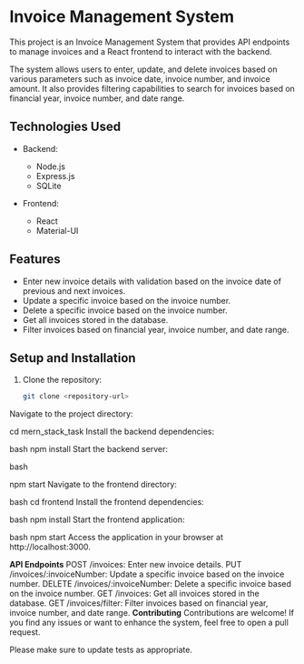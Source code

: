 # Invoice Management System

This project is an Invoice Management System that provides API endpoints to manage invoices and a React frontend to interact with the backend.

The system allows users to enter, update, and delete invoices based on various parameters such as invoice date, invoice number, and invoice amount. It also provides filtering capabilities to search for invoices based on financial year, invoice number, and date range.

## Technologies Used

- Backend:
  - Node.js
  - Express.js
  - SQLite

- Frontend:
  - React
  - Material-UI

## Features

- Enter new invoice details with validation based on the invoice date of previous and next invoices.
- Update a specific invoice based on the invoice number.
- Delete a specific invoice based on the invoice number.
- Get all invoices stored in the database.
- Filter invoices based on financial year, invoice number, and date range.

## Setup and Installation

1. Clone the repository:

   ```bash
   git clone <repository-url>
Navigate to the project directory:


cd mern_stack_task
Install the backend dependencies:

bash
npm install
Start the backend server:

bash

npm start
Navigate to the frontend directory:

bash
cd frontend
Install the frontend dependencies:

bash
npm install
Start the frontend application:

bash
npm start
Access the application in your browser at http://localhost:3000.

**API Endpoints**
POST /invoices: Enter new invoice details.
PUT /invoices/:invoiceNumber: Update a specific invoice based on the invoice number.
DELETE /invoices/:invoiceNumber: Delete a specific invoice based on the invoice number.
GET /invoices: Get all invoices stored in the database.
GET /invoices/filter: Filter invoices based on financial year, invoice number, and date range.
**Contributing**
Contributions are welcome! If you find any issues or want to enhance the system, feel free to open a pull request.

Please make sure to update tests as appropriate.
